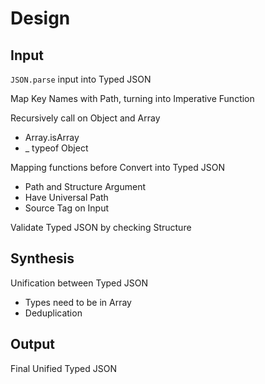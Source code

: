# Design

## Input

`JSON.parse` input into Typed JSON

Map Key Names with Path, turning into Imperative Function

Recursively call on Object and Array

- Array.isArray
- _ typeof Object

Mapping functions before Convert into Typed JSON

- Path and Structure Argument
- Have Universal Path
- Source Tag on Input

Validate Typed JSON by checking Structure

## Synthesis

Unification between Typed JSON

- Types need to be in Array
- Deduplication

## Output

Final Unified Typed JSON
